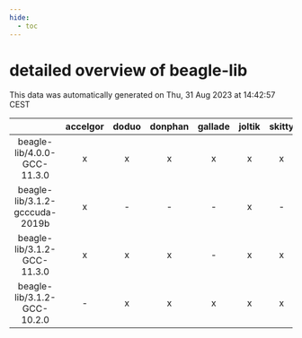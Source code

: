 ```yaml
---
hide:
  - toc
---
```


detailed overview of beagle-lib
===============================


This data was automatically generated on Thu, 31 Aug 2023 at 14:42:57 CEST  

| |accelgor|doduo|donphan|gallade|joltik|skitty|swalot|victini|
| :---: | :---: | :---: | :---: | :---: | :---: | :---: | :---: | :---: |
|beagle-lib/4.0.0-GCC-11.3.0|x|x|x|x|x|x|x|x|
|beagle-lib/3.1.2-gcccuda-2019b|x|-|-|-|x|-|-|-|
|beagle-lib/3.1.2-GCC-11.3.0|x|x|x|-|x|x|x|x|
|beagle-lib/3.1.2-GCC-10.2.0|-|x|x|x|x|x|x|x|
